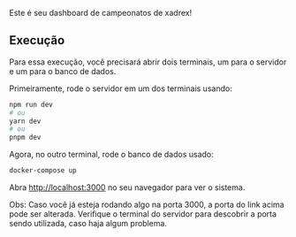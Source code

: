 Este é seu dashboard de campeonatos de xadrex!
## Execução

Para essa execução, você precisará abrir dois terminais, um para o servidor e um para o banco de dados.

Primeiramente, rode o servidor em um dos terminais usando:

```bash
npm run dev
# ou
yarn dev
# ou
pnpm dev
```

Agora, no outro terminal, rode o banco de dados usado:
```bash
docker-compose up
```

Abra [http://localhost:3000](http://localhost:3000) no seu navegador para ver o sistema.

Obs: Caso você já esteja rodando algo na porta 3000, a porta do link acima pode ser alterada. Verifique o terminal do servidor para descobrir a porta sendo utilizada, caso haja algum problema.